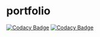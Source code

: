 # portfolio
[![Codacy Badge](https://api.codacy.com/project/badge/Grade/05db97d94148430390cbabdb5d6123a8)](https://app.codacy.com/gh/Esaou/portfolio?utm_source=github.com&utm_medium=referral&utm_content=Esaou/portfolio&utm_campaign=Badge_Grade_Settings)
[![Codacy Badge](https://app.codacy.com/project/badge/Grade/8589d537a477488f86fc93d63fbf4a24)](https://www.codacy.com/gh/Esaou/portfolio/dashboard?utm_source=github.com&amp;utm_medium=referral&amp;utm_content=Esaou/portfolio&amp;utm_campaign=Badge_Grade)
